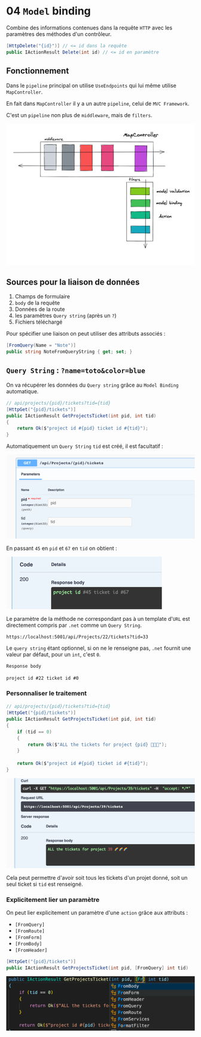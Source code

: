 # 04 `Model` binding

Combine des informations contenues dans la requête `HTTP` avec les paramètres des méthodes d'un contrôleur.

```cs
[HttpDelete("{id}")] // <= id dans la requête
public IActionResult Delete(int id) // <= id en paramètre
```



## Fonctionnement

Dans le `pipeline` principal on utilise `UseEndpoints` qui lui même utilise `MapController`.

En fait dans `MapController` il y a un autre `pipeline`, celui de `MVC Framework`.

C'est un `pipeline` non plus de `middleware`, mais de `filters`.

<img src="assets/two-pipeline-filters.png" alt="two-pipeline-filters" style="zoom:50%;" />

## Sources pour la liaison de données

1. Champs de formulaire
2. `body` de la requête
3. Données de la route
4. les paramètres `Query string` (après un `?`)
5. Fichiers téléchargé

Pour spécifier une liaison on peut utiliser des attributs associés :

```cs
[FromQuery(Name = "Note")]
public string NoteFromQueryString { get; set; }
```



## `Query String` : `?name=toto&color=blue`

On va récupérer les données du `Query string` grâce au `Model Binding` automatique.

```cs
// api/projects/{pid}/tickets?tid={tid}
[HttpGet("{pid}/tickets")]
public IActionResult GetProjectsTicket(int pid, int tid)
{
    return Ok($"project id #{pid} ticket id #{tid}");
}
```

Automatiquement un `Query String` `tid` est créé, il est facultatif :

<img src="assets/query-string-binding.png" alt="query-string-binding" style="zoom:50%;" />

En passant `45` en `pid` et `67` en `tid` on obtient :

<img src="assets/result-of-query-string-binding.png" alt="result-of-query-string-binding" style="zoom:50%;" />

Le paramètre de la méthode ne correspondant pas à un template d'`URL` est directement compris par `.net` comme un `Query String`.

```
https://localhost:5001/api/Projects/22/tickets?tid=33
```

Le `query string` étant optionnel, si on ne le renseigne pas, `.net` fournit une valeur par défaut, pour un `int`, c'est `0`.

```
Response body

project id #22 ticket id #0
```

### Personnaliser le traitement

```cs
// api/projects/{pid}/tickets?tid={tid}
[HttpGet("{pid}/tickets")]
public IActionResult GetProjectsTicket(int pid, int tid)
{
    if (tid == 0)
    {
        return Ok($"ALL the tickets for project {pid} 🌈🌈🌈");
    }

    return Ok($"project id #{pid} ticket id #{tid}");
}
```

<img src="assets/all-ticket-for-one-project.png" alt="all-ticket-for-one-project" style="zoom:50%;" />

Cela peut permettre d'avoir soit tous les tickets d'un projet donné, soit un seul ticket si `tid` est renseigné.

### Explicitement lier un paramètre

On peut lier explicitement un paramètre d'une `action` grâce aux attributs :

- `[FromQuery]`
- `[FromRoute]`
- `[FromForm]`
- `[FromBody]`
- `[FromHeader]`

```cs
[HttpGet("{pid}/tickets")]
public IActionResult GetProjectsTicket(int pid, [FromQuery] int tid)
```

<img src="assets/attribut-from-model-binding.png" alt="attribut-from-model-binding" style="zoom:50%;" />

